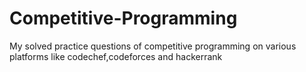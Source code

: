 # Competitive-Programming
My solved practice questions of competitive programming on various platforms like codechef,codeforces and hackerrank
